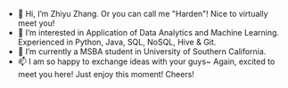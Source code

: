 - 👋 Hi, I’m Zhiyu Zhang. Or you can call me "Harden"! Nice to virtually meet you!
- 👀 I’m interested in Application of Data Analytics and Machine Learning. Experienced in Python, Java, SQL, NoSQL, Hive & Git.
- 🌱 I’m currently a MSBA student in University of Southern California.
- 📫 I am so happy to exchange ideas with your guys~ Again, excited to meet you here! Just enjoy this moment! Cheers!

<!---
ZhiyuZhang803/ZhiyuZhang803 is a ✨ special ✨ repository because its `README.md` (this file) appears on your GitHub profile.
You can click the Preview link to take a look at your changes.
--->
